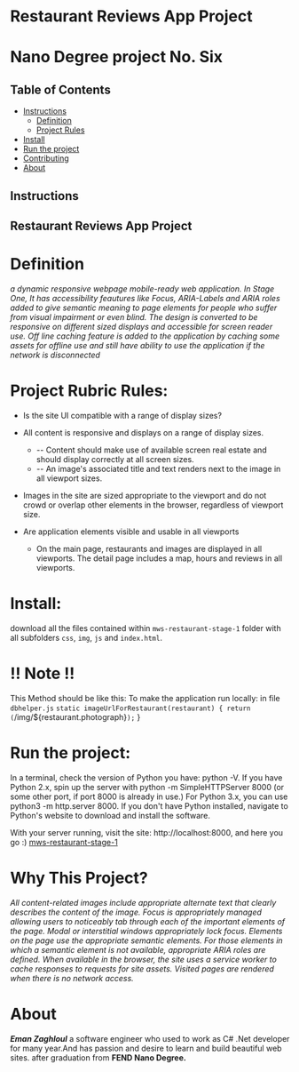 # Restaurant Reviews App Project
# Nano Degree project No. Six

## Table of Contents

* [Instructions](#instructions)
    * [Definition](#Definition)
    * [Project Rules](#Rules)
* [Install](#Install)
* [Run the project](#Run)
* [Contributing](#contributing)
* [About](#About)

## Instructions

##  Restaurant Reviews App Project
# Definition
_a dynamic responsive webpage  mobile-ready web application. In Stage One, It has   accessibility feautures like Focus, ARIA-Labels and ARIA roles added to give semantic meaning to page elements for people who suffer from visual impairment or even blind. The design is converted to be responsive on different sized displays and accessible for screen reader use. Off line caching feature is added to the application by caching some assets for offline use and still have ability to use the application if the network is disconnected_

# Project Rubric Rules:
* Is the site UI compatible with a range of display sizes?
* All content is responsive and displays on a range of display sizes.
    * -- Content should make use of available screen real estate and should display correctly at all screen sizes.
    * -- An image's associated title and text renders next to the image in all viewport sizes.
    
*  Images in the site are sized appropriate to the viewport and do not crowd or overlap other elements in the browser, regardless of viewport size.
* Are application elements visible and usable in all viewports
    * On the main page, restaurants and images are displayed in all viewports. The detail page includes a map, hours and reviews in all viewports.

# Install:
download all the files contained within `mws-restaurant-stage-1` folder
with all subfolders `css`, `img`, `js` and `index.html`.
# !! Note !!
This Method should be like this:
	To make the application run locally: in file `dbhelper.js`
	`static imageUrlForRestaurant(restaurant) {
    return (`/img/${restaurant.photograph}`);`
  } 

# Run the project:
In a terminal, check the version of Python you have: python -V. If you have Python 2.x, spin up the server with python -m SimpleHTTPServer 8000 (or some other port, if port 8000 is already in use.) For Python 3.x, you can use python3 -m http.server 8000. If you don't have Python installed, navigate to Python's website to download and install the software.

With your server running, visit the site: http://localhost:8000, and here you go :) 
[mws-restaurant-stage-1](https://emyengineer.github.io/EmyRest/)


# Why This Project?
_All content-related images include appropriate alternate text that clearly describes the content of the image.
Focus is appropriately managed allowing users to noticeably tab through each of the important elements of the page. Modal or interstitial windows appropriately lock focus.
Elements on the page use the appropriate semantic elements. For those elements in which a semantic element is not available, appropriate ARIA roles are defined.
When available in the browser, the site uses a service worker to cache responses to requests for site assets. Visited pages are rendered when there is no network access._


# About
_**Eman Zaghloul**_ a software engineer who used to work as C# .Net developer for many year.And has passion and desire to learn and build beautiful web sites.
after graduation from **FEND Nano Degree.**  


